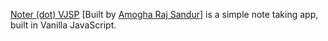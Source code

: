 [Noter (dot) VJSP](https://amogharajsandur.github.io/Noter.vjsp/) [Built by [Amogha Raj Sandur](https://www.linkedin.com/in/amogharajsandur/)] is a simple note taking app, built in Vanilla JavaScript.
